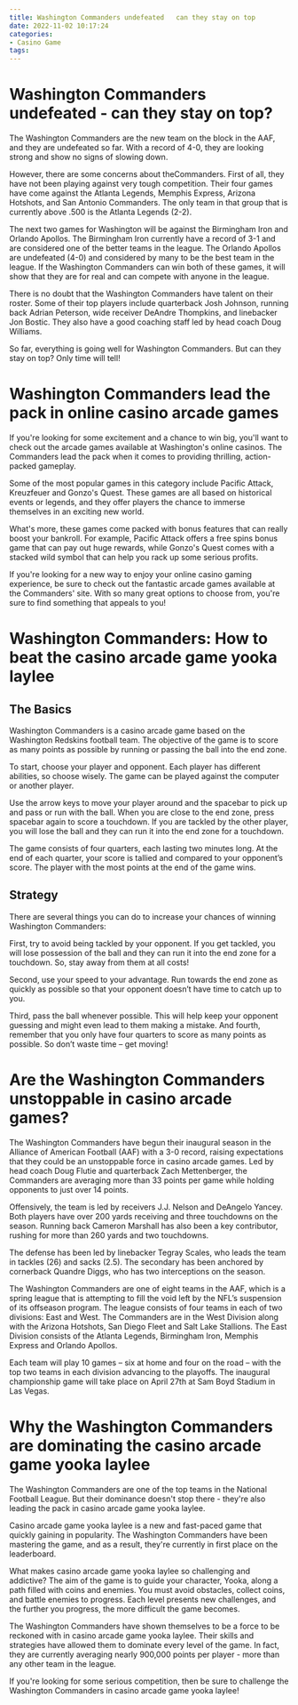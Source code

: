 ```yaml
---
title: Washington Commanders undefeated   can they stay on top
date: 2022-11-02 10:17:24
categories:
- Casino Game
tags:
---
```



#  Washington Commanders undefeated - can they stay on top?

The Washington Commanders are the new team on the block in the AAF, and they are undefeated so far. With a record of 4-0, they are looking strong and show no signs of slowing down.

However, there are some concerns about theCommanders. First of all, they have not been playing against very tough competition. Their four games have come against the Atlanta Legends, Memphis Express, Arizona Hotshots, and San Antonio Commanders. The only team in that group that is currently above .500 is the Atlanta Legends (2-2).

The next two games for Washington will be against the Birmingham Iron and Orlando Apollos. The Birmingham Iron currently have a record of 3-1 and are considered one of the better teams in the league. The Orlando Apollos are undefeated (4-0) and considered by many to be the best team in the league. If the Washington Commanders can win both of these games, it will show that they are for real and can compete with anyone in the league.

There is no doubt that the Washington Commanders have talent on their roster. Some of their top players include quarterback Josh Johnson, running back Adrian Peterson, wide receiver DeAndre Thompkins, and linebacker Jon Bostic. They also have a good coaching staff led by head coach Doug Williams.

So far, everything is going well for Washington Commanders. But can they stay on top? Only time will tell!

#  Washington Commanders lead the pack in online casino arcade games

If you're looking for some excitement and a chance to win big, you'll want to check out the arcade games available at Washington's online casinos. The Commanders lead the pack when it comes to providing thrilling, action-packed gameplay.

Some of the most popular games in this category include Pacific Attack, Kreuzfeuer and Gonzo's Quest. These games are all based on historical events or legends, and they offer players the chance to immerse themselves in an exciting new world.

What's more, these games come packed with bonus features that can really boost your bankroll. For example, Pacific Attack offers a free spins bonus game that can pay out huge rewards, while Gonzo's Quest comes with a stacked wild symbol that can help you rack up some serious profits.

If you're looking for a new way to enjoy your online casino gaming experience, be sure to check out the fantastic arcade games available at the Commanders' site. With so many great options to choose from, you're sure to find something that appeals to you!

#  Washington Commanders: How to beat the casino arcade game yooka laylee

## The Basics

Washington Commanders is a casino arcade game based on the Washington Redskins football team. The objective of the game is to score as many points as possible by running or passing the ball into the end zone.

To start, choose your player and opponent. Each player has different abilities, so choose wisely. The game can be played against the computer or another player.

Use the arrow keys to move your player around and the spacebar to pick up and pass or run with the ball. When you are close to the end zone, press spacebar again to score a touchdown. If you are tackled by the other player, you will lose the ball and they can run it into the end zone for a touchdown.

The game consists of four quarters, each lasting two minutes long. At the end of each quarter, your score is tallied and compared to your opponent’s score. The player with the most points at the end of the game wins.

## Strategy

There are several things you can do to increase your chances of winning Washington Commanders:

First, try to avoid being tackled by your opponent. If you get tackled, you will lose possession of the ball and they can run it into the end zone for a touchdown. So, stay away from them at all costs!

Second, use your speed to your advantage. Run towards the end zone as quickly as possible so that your opponent doesn’t have time to catch up to you.

Third, pass the ball whenever possible. This will help keep your opponent guessing and might even lead to them making a mistake. And fourth, remember that you only have four quarters to score as many points as possible. So don’t waste time – get moving!

#  Are the Washington Commanders unstoppable in casino arcade games?

The Washington Commanders have begun their inaugural season in the Alliance of American Football (AAF) with a 3-0 record, raising expectations that they could be an unstoppable force in casino arcade games. Led by head coach Doug Flutie and quarterback Zach Mettenberger, the Commanders are averaging more than 33 points per game while holding opponents to just over 14 points.

Offensively, the team is led by receivers J.J. Nelson and DeAngelo Yancey. Both players have over 200 yards receiving and three touchdowns on the season. Running back Cameron Marshall has also been a key contributor, rushing for more than 260 yards and two touchdowns.

The defense has been led by linebacker Tegray Scales, who leads the team in tackles (26) and sacks (2.5). The secondary has been anchored by cornerback Quandre Diggs, who has two interceptions on the season.

The Washington Commanders are one of eight teams in the AAF, which is a spring league that is attempting to fill the void left by the NFL’s suspension of its offseason program. The league consists of four teams in each of two divisions: East and West. The Commanders are in the West Division along with the Arizona Hotshots, San Diego Fleet and Salt Lake Stallions. The East Division consists of the Atlanta Legends, Birmingham Iron, Memphis Express and Orlando Apollos.

Each team will play 10 games – six at home and four on the road – with the top two teams in each division advancing to the playoffs. The inaugural championship game will take place on April 27th at Sam Boyd Stadium in Las Vegas.

#  Why the Washington Commanders are dominating the casino arcade game yooka laylee

The Washington Commanders are one of the top teams in the National Football League. But their dominance doesn't stop there - they're also leading the pack in casino arcade game yooka laylee.

Casino arcade game yooka laylee is a new and fast-paced game that quickly gaining in popularity. The Washington Commanders have been mastering the game, and as a result, they're currently in first place on the leaderboard.

What makes casino arcade game yooka laylee so challenging and addictive? The aim of the game is to guide your character, Yooka, along a path filled with coins and enemies. You must avoid obstacles, collect coins, and battle enemies to progress. Each level presents new challenges, and the further you progress, the more difficult the game becomes.

The Washington Commanders have shown themselves to be a force to be reckoned with in casino arcade game yooka laylee. Their skills and strategies have allowed them to dominate every level of the game. In fact, they are currently averaging nearly 900,000 points per player - more than any other team in the league.

If you're looking for some serious competition, then be sure to challenge the Washington Commanders in casino arcade game yooka laylee!
